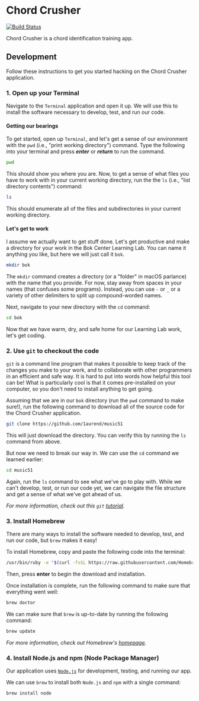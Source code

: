 # Chord Crusher

[![Build Status](https://travis-ci.com/1aurend/music51.svg?branch=master)](https://travis-ci.org/1aurend/music51)

Chord Crusher is a chord identification training app.

## Development

Follow these instructions to get you started hacking on the Chord Crusher application.

### 1. Open up your Terminal

Navigate to the `Terminal` application and open it up. We will use this to install the software necessary to develop, test, and run our code.

#### Getting our bearings

To get started, open up `Terminal`, and let's get a sense of our environment with the `pwd` (i.e., "print working directory") command. Type the following into your terminal and press ***enter*** or ***return*** to run the command.

```Zsh
pwd
```

This should show you where you are. Now, to get a sense of what files you have to work with in your current working directory, run the the `ls` (i.e., "list directory contents") command:

```Zsh
ls
```

This should enumerate all of the files and subdirectories in your current working directory.

#### Let's get to work

I assume we actually want to get stuff done. Let's get productive and make a directory for your work in the Bok Center Learning Lab. You can name it anything you like, but here we will just call it `bok`.

```Zsh
mkdir bok
```

The `mkdir` command creates a directory (or a "folder" in macOS parlance) with the name that you provide. For now, stay away from spaces in your names (that confuses some programs). Instead, you can use `-` or `_` or a variety of other delimiters to split up compound-worded names.

Next, navigate to your new directory with the `cd` command:

```Zsh
cd bok
```

Now that we have warm, dry, and safe home for our Learning Lab work, let's get coding.

### 2. Use `git` to checkout the code

`git` is a command line program that makes it possible to keep track of the changes you make to your work, and to collaborate with other programmers in an efficient and safe way. It is hard to put into words how helpful this tool can be! What is particularly cool is that it comes pre-installed on your computer, so you don't need to install anything to get going.

Assuming that we are in our `bok` directory (run the `pwd` command to make sure!), run the following command to download all of the source code for the Chord Crusher application.

```Zsh
git clone https://github.com/1aurend/music51
```

This will just download the directory. You can verify this by running the `ls` command from above. 

But now we need to break our way in. We can use the `cd` command we learned earlier:

```Zsh
cd music51
```

Again, run the `ls` command to see what we've go to play with. While we can't develop, test, or run our code yet, we can navigate the file structure and get a sense of what we've got ahead of us.

*For more information, check out this `git` [tutorial](https://product.hubspot.com/blog/git-and-github-tutorial-for-beginners).*

### 3. Install Homebrew

There are many ways to install the software needed to develop, test, and run our code, but `brew` makes it easy!

To install Homebrew, copy and paste the following code into the terminal:

```Zsh
/usr/bin/ruby -e "$(curl -fsSL https://raw.githubusercontent.com/Homebrew/install/master/install)"
```

Then, press **enter** to begin the download and installation.

Once installation is complete, run the following command to make sure that everything went well:

```Zsh
brew doctor
```

We can make sure that `brew` is up-to-date by running the following command:

```Zsh
brew update
```

*For more information, check out Homebrew's [homepage](brew.sh).*

### 4. Install Node.js and npm (Node Package Manager)

Our application uses [`Node.js`](https://nodejs.org/en/about/) for development, testing, and running our app.

We can use `brew` to install both `Node.js` and `npm` with a single command:

```Zsh
brew install node
```